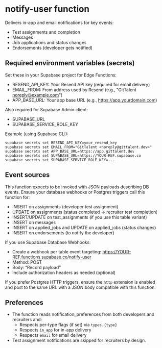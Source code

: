 # notify-user function

Delivers in-app and email notifications for key events:
- Test assignments and completion
- Messages
- Job applications and status changes
- Endorsements (developer gets notified)

## Required environment variables (secrets)

Set these in your Supabase project for Edge Functions:

- RESEND_API_KEY: Your Resend API key (required for email delivery)
- EMAIL_FROM: From address used by Resend (e.g., "GitTalent <noreply@example.com>")
- APP_BASE_URL: Your app base URL (e.g., https://app.yourdomain.com)

Also required for Supabase Admin client:
- SUPABASE_URL
- SUPABASE_SERVICE_ROLE_KEY

Example (using Supabase CLI):
```
supabase secrets set RESEND_API_KEY=your_resend_key
supabase secrets set EMAIL_FROM="GitTalent <noreply@gittalent.dev>"
supabase secrets set APP_BASE_URL=https://app.gittalent.dev
supabase secrets set SUPABASE_URL=https://YOUR-REF.supabase.co
supabase secrets set SUPABASE_SERVICE_ROLE_KEY=...
```

## Event sources

This function expects to be invoked with JSON payloads describing DB events. Ensure your database webhooks or Postgres triggers call this function for:

- INSERT on assignments (developer test assignment)
- UPDATE on assignments (status completed -> recruiter test completion)
- INSERT/UPDATE on test_assignments (if you use this table variant)
- INSERT on messages
- INSERT on applied_jobs and UPDATE on applied_jobs (status changes)
- INSERT on endorsements (to notify the developer)

If you use Supabase Database Webhooks:
- Create a webhook per table event targeting:
  https://YOUR-REF.functions.supabase.co/notify-user
- Method: POST
- Body: “Record payload”
- Include authorization headers as needed (optional)

If you prefer Postgres HTTP triggers, ensure the `http` extension is enabled and post to the same URL with a JSON body compatible with this function.

## Preferences

- The function reads notification_preferences from both developers and recruiters and:
  - Respects per-type flags (if set) via `types.{type}`
  - Respects `in_app` for in-app delivery
  - Respects `email` for email delivery
- Test assignment notifications are skipped for recruiters by design.
